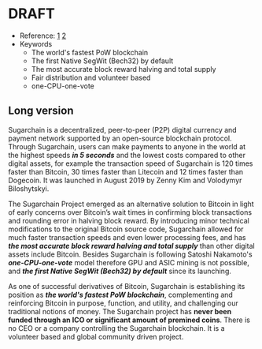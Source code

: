 # DRAFT

- Reference: [1](https://grayscale.co/insights/an-introduction-to-litecoin/?utm_medium=social&utm_source=twitter&utm_campaign=2020_q1_LTC_building-blocks) [2](https://digibyte.io/?lang=en)
- Keywords
  * The world's fastest PoW blockchain
  * The first Native SegWit (Bech32) by default
  * The most accurate block reward halving and total supply
  * Fair distribution and volunteer based
  * one-CPU-one-vote

## Long version

Sugarchain is a decentralized, peer-to-peer (P2P) digital currency and payment network supported by an open-source blockchain protocol. Through Sugarchain, users can make payments to anyone in the world at the highest speeds ***in 5 seconds*** and the lowest costs compared to other digital assets, for example the transaction speed of Sugarchain is 120 times faster than Bitcoin, 30 times faster than Litecoin and 12 times faster than Dogecoin. It was launched in August 2019 by Zenny Kim and Volodymyr Biloshytskyi.

The Sugarchain Project emerged as an alternative solution to Bitcoin in light of early concerns over Bitcoin’s wait times in confirming block transactions and rounding error in halving block reward. By introducing minor technical modifications to the original Bitcoin source code, Sugarchain allowed for much faster transaction speeds and even lower processing fees, and has ***the most accurate block reward halving and total supply*** than other digital assets include Bitcoin. Besides Sugarchain is following Satoshi Nakamoto's ***one-CPU-one-vote*** model therefore GPU and ASIC mining is not possible, and ***the first Native SegWit (Bech32) by default*** since its launching.

As one of successful derivatives of Bitcoin, Sugarchain is establishing its position as ***the world's fastest PoW blockchain***, complementing and reinforcing Bitcoin in purpose, function, and utility, and challenging our traditional notions of money. The Sugarchain project has **never been funded through an ICO or significant amount of premined coins**. There is no CEO or a company controlling the Sugarchain blockchain. It is a volunteer based and global community driven project.
